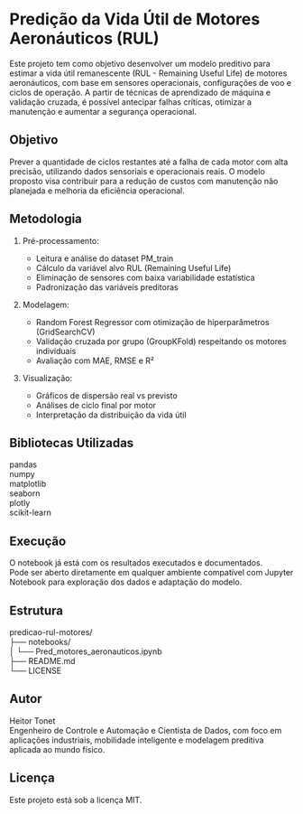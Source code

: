 # Predição da Vida Útil de Motores Aeronáuticos (RUL)

Este projeto tem como objetivo desenvolver um modelo preditivo para estimar a vida útil remanescente (RUL - Remaining Useful Life) de motores aeronáuticos, com base em sensores operacionais, configurações de voo e ciclos de operação. A partir de técnicas de aprendizado de máquina e validação cruzada, é possível antecipar falhas críticas, otimizar a manutenção e aumentar a segurança operacional.

## Objetivo

Prever a quantidade de ciclos restantes até a falha de cada motor com alta precisão, utilizando dados sensoriais e operacionais reais. O modelo proposto visa contribuir para a redução de custos com manutenção não planejada e melhoria da eficiência operacional.

## Metodologia

1. Pré-processamento:
   - Leitura e análise do dataset PM_train
   - Cálculo da variável alvo RUL (Remaining Useful Life)
   - Eliminação de sensores com baixa variabilidade estatística
   - Padronização das variáveis preditoras

2. Modelagem:
   - Random Forest Regressor com otimização de hiperparâmetros (GridSearchCV)
   - Validação cruzada por grupo (GroupKFold) respeitando os motores individuais
   - Avaliação com MAE, RMSE e R²

3. Visualização:
   - Gráficos de dispersão real vs previsto
   - Análises de ciclo final por motor
   - Interpretação da distribuição da vida útil

## Bibliotecas Utilizadas

pandas  
numpy  
matplotlib  
seaborn  
plotly  
scikit-learn  

## Execução

O notebook já está com os resultados executados e documentados.  
Pode ser aberto diretamente em qualquer ambiente compatível com Jupyter Notebook para exploração dos dados e adaptação do modelo.

## Estrutura

predicao-rul-motores/  
├── notebooks/  
│   └── Pred_motores_aeronauticos.ipynb  
├── README.md  
└── LICENSE

## Autor

Heitor Tonet  
Engenheiro de Controle e Automação e Cientista de Dados, com foco em aplicações industriais, mobilidade inteligente e modelagem preditiva aplicada ao mundo físico.

## Licença

Este projeto está sob a licença MIT.
